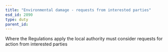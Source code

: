 ```yaml
---
title: "Environmental damage - requests from interested parties"
esd_id: 2890
type: duty
parent_id:  
---
```


Where the Regulations apply the local authority must consider requests for action from interested parties

